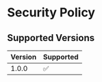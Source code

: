 # Security Policy

## Supported Versions

| Version | Supported          |
|---------| ------------------ |
| 1.0.0   | :white_check_mark: |
